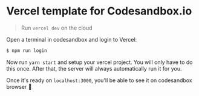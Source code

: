 # Vercel template for Codesandbox.io

> Run `vercel dev` on the cloud

Open a terminal in codesandbox and login to Vercel:

```sh
$ npm run login
```

Now run `yarn start` and setup your vercel project. You will only have to do this once. After that, the server will always automatically run it for you.

Once it's ready on `localhost:3000`, you'll be able to see it on codesandbox browser 🎉

